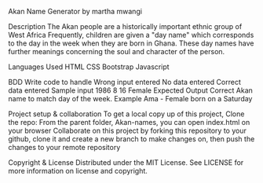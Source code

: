 Akan Name Generator by martha mwangi

Description
The Akan people are a historically important ethnic group of West Africa
 Frequently, children are given a "day name" which corresponds to the day in the week when they are born in Ghana.
 These day names have further meanings concerning the soul and character of the person.
    
Languages Used
HTML
CSS
Bootstrap
Javascript

BDD
Write code to handle
Wrong input entered
No data entered
Correct data entered
Sample input
1986 8 16 Female
Expected Output
Correct Akan name to match day of the week. Example Ama - Female born on a Saturday

Project setup & collaboration
To get a local copy up of this project, Clone the repo:
From the parent folder, Akan-names, you can open index.html on your browser
Collaborate on this project by forking this repository to your github, clone it and create a new branch to make changes on, then push the changes to your remote repository


Copyright & License
Distributed under the MIT License. See LICENSE for more information on license and copyright.
